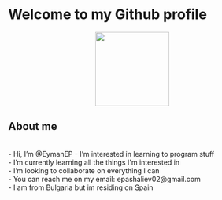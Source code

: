 <h1> Welcome to my Github profile </h1>
<div id="header" align="center">
  <img src="https://external-content.duckduckgo.com/iu/?u=https%3A%2F%2Fcdn.dribbble.com%2Fusers%2F330915%2Fscreenshots%2F3587000%2F10_coding_dribbble.gif&f=1&nofb=1" width="150px" height="auto">
</div>
<h2>About me</h2> <br>
- Hi, I’m @EymanEP
- I’m interested in learning to program stuff<br>
- I’m currently learning all the things I'm interested in<br>
- I’m looking to collaborate on everything I can<br>
- You can reach me on my email: epashaliev02@gmail.com<br>
- I am from Bulgaria but im residing on Spain

<!---
EymanEP/EymanEP is a ✨ special ✨ repository because its `README.md` (this file) appears on your GitHub profile.
You can click the Preview link to take a look at your changes.
--->
